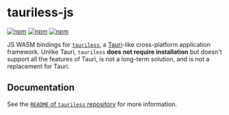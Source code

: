 # tauriless-js

[![npm](https://img.shields.io/npm/v/tauriless-js)](https://www.npmjs.com/package/tauriless-js)
[![npm](https://img.shields.io/npm/dt/tauriless-js)](https://www.npmjs.com/package/tauriless-js)
[![npm](https://img.shields.io/npm/l/tauriless-js)](https://www.npmjs.com/package/tauriless-js)

JS WASM bindings for [`tauriless`], a [Tauri](https://tauri.app/)-like cross-platform application framework. Unlike Tauri, `tauriless` **does not require installation** but doesn't support all the features of Tauri, is not a long-term solution, and is not a replacement for Tauri.

## Documentation

See the [`README` of `tauriless` repository] for more information.

[`tauriless`]: https://github.com/JohnScience/tauriless/
[`README` of `tauriless` repository]: https://github.com/JohnScience/tauriless/
